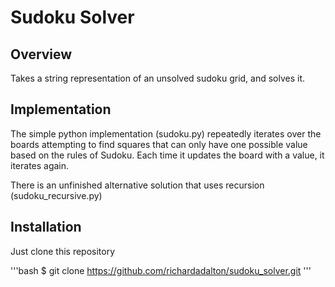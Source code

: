 # Sudoku Solver

## Overview
Takes a string representation of an unsolved sudoku grid, and solves it.

## Implementation
The simple python implementation (sudoku.py) repeatedly iterates over the boards attempting to find squares that can only have one possible value based on the rules of Sudoku. Each time it updates the board with a value, it iterates again.

There is an unfinished alternative solution that uses recursion (sudoku_recursive.py)

## Installation

Just clone this repository

'''bash
$ git clone https://github.com/richardadalton/sudoku_solver.git
'''